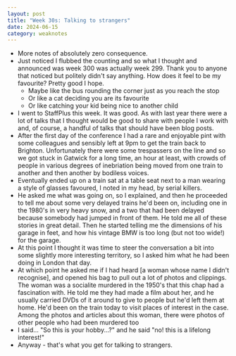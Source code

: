 ```yaml
---
layout: post
title: "Week 30s: Talking to strangers"
date: 2024-06-15
category: weaknotes
---
```

* More notes of absolutely zero consequence.
* Just noticed I flubbed the counting and so what I thought and announced was week 300 was actually week 299. Thank you to anyone that noticed but politely didn't say anything. How does it feel to be my favourite? Pretty good I hope.
  * Maybe like the bus rounding the corner just as you reach the stop
  * Or like a cat deciding you are its favourite
  * Or like catching your kid being nice to another child
* I went to StaffPlus this week. It was good. As with last year there were a lot of talks that I thought would be good to share with people I work with and, of course, a handful of talks that should have been blog posts.
* After the first day of the conference I had a rare and enjoyable pint with some colleagues and sensibly left at 9pm to get the train back to Brighton. Unfortunately there were some trespassers on the line and so we got stuck in Gatwick for a long time, an hour at least, with crowds of people in various degrees of inebriation being moved from one train to another and then another by bodiless voices.
* Eventually ended up on a train sat at a table seat next to a man wearing a style of glasses favoured, I noted in my head, by serial killers.
* He asked me what was going on, so I explained, and then he proceeded to tell me about some very delayed trains he'd been on, including one in the 1980's in very heavy snow, and a two that had been delayed because somebody had jumped in front of them. He told me all of these stories in great detail. Then he started telling me the dimensions of his garage in feet, and how his vintage BMW is too long (but not too wide!) for the garage.
* At this point I thought it was time to steer the conversation a bit into some slightly more interesting territory, so I asked him what he had been doing in London that day.
* At which point he asked me if I had heard [a woman whose name I didn't recognise], and opened his bag to pull out a lot of photos and clippings. The woman was a socialite murdered in the 1950's that this chap had a fascination with. He told me they had made a film about her, and he usually carried DVDs of it around to give to people but he'd left them at home. He'd been on the train today to visit places of interest in the case. Among the photos and articles about this woman, there were photos of other people who had been murdered too
* I said... "So this is your hobby...?" and he said "no! this is a lifelong interest!"
* Anyway - that's what you get for talking to strangers.
